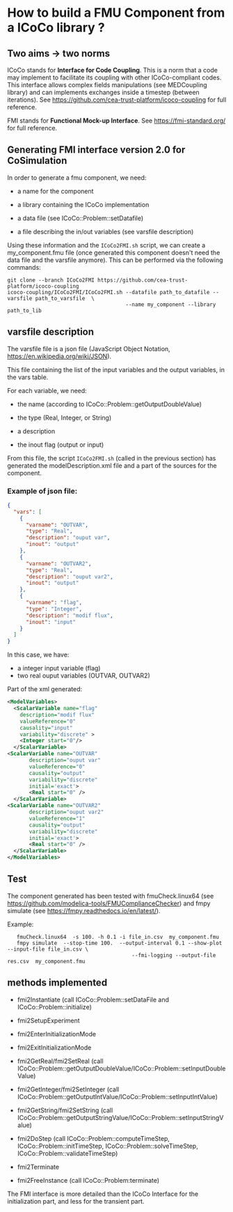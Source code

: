 # How to build a FMU Component from a ICoCo library ?


## Two aims -> two norms 



ICoCo stands for **Interface for Code Coupling**. This is a norm that a code
 may implement to facilitate its coupling with other ICoCo-compliant codes.
 This interface allows complex fields manipulations (see MEDCoupling library) 
and can implements exchanges inside a timestep (between iterations).
 See https://github.com/cea-trust-platform/icoco-coupling for full reference.

FMI stands for **Functional Mock-up Interface**. 
See https://fmi-standard.org/  for full reference.


## Generating FMI interface version 2.0 for CoSimulation 


In order to generate a fmu component, we need:

   * a name for the component

   * a library containing the ICoCo implementation

   * a data file (see ICoCo::Problem::setDatafile)

   * a file describing the in/out variables (see varsfile description)


Using these information and the <code>ICoCo2FMI.sh</code> script, we can 
create a my_component.fmu file (once generated this component doesn't need 
the data file and the varsfile anymore).
This can be performed via the following commands:

```
git clone --branch ICoCo2FMI https://github.com/cea-trust-platform/icoco-coupling
icoco-coupling/ICoCo2FMI/ICoCo2FMI.sh --datafile path_to_datafile --varsfile path_to_varsfile  \
                                      --name my_component --library path_to_lib
```


## varsfile description 

The varsfile file is a json file (JavaScript Object Notation, https://en.wikipedia.org/wiki/JSON).

This file containing the list of the input variables and the output variables, in the vars table.

For each variable, we need:

 * the name (according to ICoCo::Problem::getOutputDoubleValue)

 * the type (Real, Integer, or String)

 * a description

 * the inout flag (output or input)


From this file, the script <code>ICoCo2FMI.sh</code> (called in the previous section) 
has generated the modelDescription.xml file and a part of the sources for the component.

### Example of json file:



```json
{
  "vars": [
    {
      "varname": "OUTVAR",
      "type": "Real",
      "description": "ouput var",
      "inout": "output"
    },
    {
      "varname": "OUTVAR2",
      "type": "Real",
      "description": "ouput var2",
      "inout": "output"
    },
    {
      "varname": "flag",
      "type": "Integer",
      "description": "modif flux",
      "inout": "input"
    }
  ]
}
```

In this case, we have:

* a integer input variable (flag) 
* two real ouput variables (OUTVAR, OUTVAR2) 



Part of the xml generated:

```xml
<ModelVariables>
  <ScalarVariable name="flag"
    description="modif flux"
    valueReference="0"
    causality="input" 
    variability="discrete" >
    <Integer start="0"/>
  </ScalarVariable>
<ScalarVariable name="OUTVAR"
       description="ouput var"
       valueReference="0"
       causality="output" 
       variability="discrete" 
       initial='exact'>
       <Real start="0" />
  </ScalarVariable>
<ScalarVariable name="OUTVAR2"
       description="ouput var2"
       valueReference="1"
       causality="output" 
       variability="discrete" 
       initial='exact'>
       <Real start="0" />
  </ScalarVariable>
</ModelVariables>
```

## Test 

The component generated has been tested with fmuCheck.linux64 
(see https://github.com/modelica-tools/FMUComplianceChecker) 
and fmpy simulate (see https://fmpy.readthedocs.io/en/latest/).

Example:

```
   fmuCheck.linux64  -s 100. -h 0.1 -i file_in.csv  my_component.fmu 
   fmpy simulate  --stop-time 100.  --output-interval 0.1 --show-plot  --input-file file_in.csv \
                                        --fmi-logging --output-file res.csv  my_component.fmu
 ``` 

##  methods implemented 

* fmi2Instantiate (call ICoCo::Problem::setDataFile and  ICoCo::Problem::initialize)
* fmi2SetupExperiment 
* fmi2EnterInitializationMode
* fmi2ExitInitializationMode

* fmi2GetReal/fmi2SetReal (call ICoCo::Problem::getOutputDoubleValue/ICoCo::Problem::setInputDoubleValue)
* fmi2GetInteger/fmi2SetInteger (call ICoCo::Problem::getOutputIntValue/ICoCo::Problem::setInputIntValue)
* fmi2GetString/fmi2SetString (call ICoCo::Problem::getOutputStringValue/ICoCo::Problem::setInputStringValue)

* fmi2DoStep (call ICoCo::Problem::computeTimeStep, ICoCo::Problem::initTimeStep,
       ICoCo::Problem::solveTimeStep, ICoCo::Problem::validateTimeStep)

* fmi2Terminate
* fmi2FreeInstance  (call ICoCo::Problem:terminate)




The FMI interface is more detailed than the ICoCo Interface for the initialization part, and less for the transient part.
